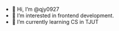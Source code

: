 - 👋 Hi, I’m @qjy0927
- 👀 I’m interested in frontend development.
- 🌱 I’m currently learning CS in TJUT
<!---
qjy0927/qjy0927 is a ✨ special ✨ repository because its `README.md` (this file) appears on your GitHub profile.
You can click the Preview link to take a look at your changes.
--->
